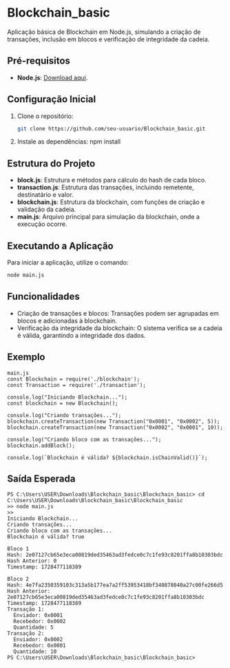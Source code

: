 # Blockchain_basic
Aplicação básica de Blockchain em Node.js, simulando a criação de transações, inclusão em blocos e verificação de integridade da cadeia.

## Pré-requisitos
- **Node.js**: [Download aqui](https://nodejs.org/).

## Configuração Inicial
1. Clone o repositório:
   ```bash
   git clone https://github.com/seu-usuario/Blockchain_basic.git
2. Instale as dependências:
    npm install

## Estrutura do Projeto
- **block.js**: Estrutura e métodos para cálculo do hash de cada bloco.
- **transaction.js**: Estrutura das transações, incluindo remetente, destinatário e valor.
- **blockchain.js**: Estrutura da blockchain, com funções de criação e validação da cadeia.
- **main.js**: Arquivo principal para simulação da blockchain, onde a execução ocorre.

## Executando a Aplicação
Para iniciar a aplicação, utilize o comando:
   ```bash
   node main.js
```

## Funcionalidades
- Criação de transações e blocos: Transações podem ser agrupadas em blocos e adicionadas à blockchain.
- Verificação da integridade da blockchain: O sistema verifica se a cadeia é válida, garantindo a integridade dos dados.

## Exemplo

```
main.js
const Blockchain = require('./blockchain');
const Transaction = require('./transaction');

console.log("Iniciando Blockchain...");
const blockchain = new Blockchain();

console.log("Criando transações...");
blockchain.createTransaction(new Transaction("0x0001", "0x0002", 5));
blockchain.createTransaction(new Transaction("0x0002", "0x0001", 10));

console.log("Criando bloco com as transações...");
blockchain.addBlock();

console.log(`Blockchain é válida? ${blockchain.isChainValid()}`);
```

## Saída Esperada

```
PS C:\Users\USER\Downloads\Blockchain_basic\Blockchain_basic> cd C:\Users\USER\Downloads\Blockchain_basic\Blockchain_basic
>> node main.js
>>
Iniciando Blockchain...
Criando transações...
Criando bloco com as transações...
Blockchain é válida? true

Bloco 1
Hash: 2e07127cb65e3eca00819ded35463ad3fedce0c7c1fe93c8201ffa8b10303bdc
Hash Anterior: 0
Timestamp: 1728477118389

Bloco 2
Hash: 4e7fa2350359103c313a5b177ea7a2ff53953418bf340878040a27c00fe266d5
Hash Anterior: 2e07127cb65e3eca00819ded35463ad3fedce0c7c1fe93c8201ffa8b10303bdc
Timestamp: 1728477118389
Transação 1:
  Enviador: 0x0001
  Recebedor: 0x0002
  Quantidade: 5
Transação 2:
  Enviador: 0x0002
  Recebedor: 0x0001
  Quantidade: 10
PS C:\Users\USER\Downloads\Blockchain_basic\Blockchain_basic>
```





